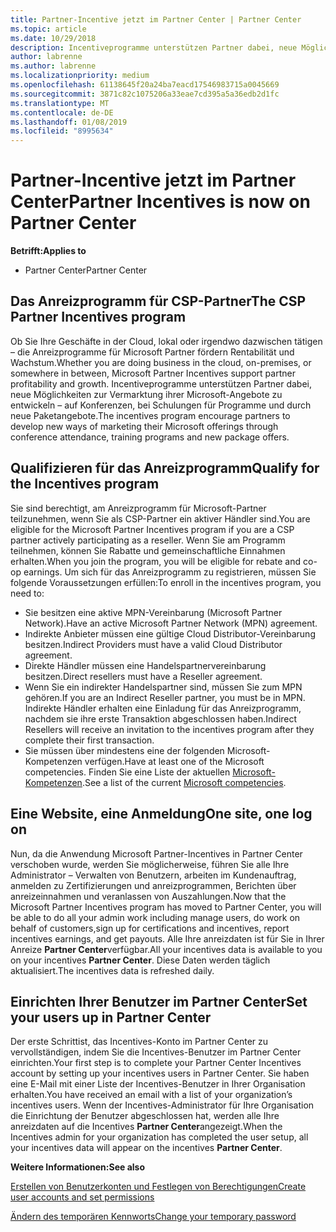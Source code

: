 ```yaml
---
title: Partner-Incentive jetzt im Partner Center | Partner Center
ms.topic: article
ms.date: 10/29/2018
description: Incentiveprogramme unterstützen Partner dabei, neue Möglichkeiten zur Vermarktung ihrer Microsoft-Angebote zu entwickeln, Schulungen anzubieten usw.
author: labrenne
ms.author: labrenne
ms.localizationpriority: medium
ms.openlocfilehash: 61138645f20a24ba7eacd17546983715a0045669
ms.sourcegitcommit: 3871c82c1075206a33eae7cd395a5a36edb2d1fc
ms.translationtype: MT
ms.contentlocale: de-DE
ms.lasthandoff: 01/08/2019
ms.locfileid: "8995634"
---
```

# <a name="partner-incentives-is-now-on-partner-center"></a><span data-ttu-id="77ac2-103">Partner-Incentive jetzt im Partner Center</span><span class="sxs-lookup"><span data-stu-id="77ac2-103">Partner Incentives is now on Partner Center</span></span> 

**<span data-ttu-id="77ac2-104">Betrifft:</span><span class="sxs-lookup"><span data-stu-id="77ac2-104">Applies to</span></span>**

-  <span data-ttu-id="77ac2-105">Partner Center</span><span class="sxs-lookup"><span data-stu-id="77ac2-105">Partner Center</span></span>

## <a name="the-csp-partner-incentives-program"></a><span data-ttu-id="77ac2-106">Das Anreizprogramm für CSP-Partner</span><span class="sxs-lookup"><span data-stu-id="77ac2-106">The CSP Partner Incentives program</span></span>

<span data-ttu-id="77ac2-107">Ob Sie Ihre Geschäfte in der Cloud, lokal oder irgendwo dazwischen tätigen – die Anreizprogramme für Microsoft Partner fördern Rentabilität und Wachstum.</span><span class="sxs-lookup"><span data-stu-id="77ac2-107">Whether you are doing business in the cloud, on-premises, or somewhere in between, Microsoft Partner Incentives support partner profitability and growth.</span></span> <span data-ttu-id="77ac2-108">Incentiveprogramme unterstützen Partner dabei, neue Möglichkeiten zur Vermarktung ihrer Microsoft-Angebote zu entwickeln – auf Konferenzen, bei Schulungen für Programme und durch neue Paketangebote.</span><span class="sxs-lookup"><span data-stu-id="77ac2-108">The incentives program encourage partners to develop new ways of marketing their Microsoft offerings through conference attendance, training programs and new package offers.</span></span> 

## <a name="qualify-for-the-incentives-program"></a><span data-ttu-id="77ac2-109">Qualifizieren für das Anreizprogramm</span><span class="sxs-lookup"><span data-stu-id="77ac2-109">Qualify for the Incentives program</span></span>

<span data-ttu-id="77ac2-110">Sie sind berechtigt, am Anreizprogramm für Microsoft-Partner teilzunehmen, wenn Sie als CSP-Partner ein aktiver Händler sind.</span><span class="sxs-lookup"><span data-stu-id="77ac2-110">You are eligible for the Microsoft Partner Incentives program if you are a CSP partner actively participating as a reseller.</span></span>
<span data-ttu-id="77ac2-111">Wenn Sie am Programm teilnehmen, können Sie Rabatte und gemeinschaftliche Einnahmen erhalten.</span><span class="sxs-lookup"><span data-stu-id="77ac2-111">When you join the program, you will be eligible for rebate and co-op earnings.</span></span> <span data-ttu-id="77ac2-112">Um sich für das Anreizprogramm zu registrieren, müssen Sie folgende Voraussetzungen erfüllen:</span><span class="sxs-lookup"><span data-stu-id="77ac2-112">To enroll in the incentives program, you need to:</span></span> 
- <span data-ttu-id="77ac2-113">Sie besitzen eine aktive MPN-Vereinbarung (Microsoft Partner Network).</span><span class="sxs-lookup"><span data-stu-id="77ac2-113">Have an active Microsoft Partner Network (MPN) agreement.</span></span>  
- <span data-ttu-id="77ac2-114">Indirekte Anbieter müssen eine gültige Cloud Distributor-Vereinbarung besitzen.</span><span class="sxs-lookup"><span data-stu-id="77ac2-114">Indirect Providers must have a valid Cloud Distributor agreement.</span></span>
- <span data-ttu-id="77ac2-115">Direkte Händler müssen eine Handelspartnervereinbarung besitzen.</span><span class="sxs-lookup"><span data-stu-id="77ac2-115">Direct resellers must have a Reseller agreement.</span></span>
- <span data-ttu-id="77ac2-116">Wenn Sie ein indirekter Handelspartner sind, müssen Sie zum MPN gehören.</span><span class="sxs-lookup"><span data-stu-id="77ac2-116">If you are an Indirect Reseller partner, you must be in MPN.</span></span> <span data-ttu-id="77ac2-117">Indirekte Händler erhalten eine Einladung für das Anreizprogramm, nachdem sie ihre erste Transaktion abgeschlossen haben.</span><span class="sxs-lookup"><span data-stu-id="77ac2-117">Indirect Resellers will receive an invitation to the incentives program after they complete their first transaction.</span></span> 
- <span data-ttu-id="77ac2-118">Sie müssen über mindestens eine der folgenden Microsoft-Kompetenzen verfügen.</span><span class="sxs-lookup"><span data-stu-id="77ac2-118">Have at least one of the Microsoft competencies.</span></span> <span data-ttu-id="77ac2-119">Finden Sie eine Liste der aktuellen [Microsoft-Kompetenzen](competencies.md).</span><span class="sxs-lookup"><span data-stu-id="77ac2-119">See a list of the current [Microsoft competencies](competencies.md).</span></span>

## <a name="one-site-one-log-on"></a><span data-ttu-id="77ac2-120">Eine Website, eine Anmeldung</span><span class="sxs-lookup"><span data-stu-id="77ac2-120">One site, one log on</span></span>

<span data-ttu-id="77ac2-121">Nun, da die Anwendung Microsoft Partner-Incentives in Partner Center verschoben wurde, werden Sie möglicherweise, führen Sie alle Ihre Administrator – Verwalten von Benutzern, arbeiten im Kundenauftrag, anmelden zu Zertifizierungen und anreizprogrammen, Berichten über anreizeinnahmen und veranlassen von Auszahlungen.</span><span class="sxs-lookup"><span data-stu-id="77ac2-121">Now that the Microsoft Partner Incentives program has moved to Partner Center, you will be able to do all your admin work including manage users, do work on behalf of customers,sign up for certifications and incentives, report incentives earnings, and get payouts.</span></span> <span data-ttu-id="77ac2-122">Alle Ihre anreizdaten ist für Sie in Ihrer Anreize **Partner Center**verfügbar.</span><span class="sxs-lookup"><span data-stu-id="77ac2-122">All your incentives data is available to you on your incentives **Partner Center**.</span></span> <span data-ttu-id="77ac2-123">Diese Daten werden täglich aktualisiert.</span><span class="sxs-lookup"><span data-stu-id="77ac2-123">The incentives data is refreshed daily.</span></span>
 
## <a name="set-your-users-up-in-partner-center"></a><span data-ttu-id="77ac2-124">Einrichten Ihrer Benutzer im Partner Center</span><span class="sxs-lookup"><span data-stu-id="77ac2-124">Set your users up in Partner Center</span></span>
 
<span data-ttu-id="77ac2-125">Der erste Schrittist, das Incentives-Konto im Partner Center zu vervollständigen, indem Sie die Incentives-Benutzer im Partner Center einrichten.</span><span class="sxs-lookup"><span data-stu-id="77ac2-125">Your first step is to complete your Partner Center Incentives account by setting up your incentives users in Partner Center.</span></span> <span data-ttu-id="77ac2-126">Sie haben eine E-Mail mit einer Liste der Incentives-Benutzer in Ihrer Organisation erhalten.</span><span class="sxs-lookup"><span data-stu-id="77ac2-126">You have received an email with a list of your organization’s incentives users.</span></span> <span data-ttu-id="77ac2-127">Wenn der Incentives-Administrator für Ihre Organisation die Einrichtung der Benutzer abgeschlossen hat, werden alle Ihre anreizdaten auf die Incentives **Partner Center**angezeigt.</span><span class="sxs-lookup"><span data-stu-id="77ac2-127">When the Incentives admin for your organization has completed the user setup, all your incentives data will appear on the incentives **Partner Center**.</span></span>

**<span data-ttu-id="77ac2-128">Weitere Informationen:</span><span class="sxs-lookup"><span data-stu-id="77ac2-128">See also</span></span>**

[<span data-ttu-id="77ac2-129">Erstellen von Benutzerkonten und Festlegen von Berechtigungen</span><span class="sxs-lookup"><span data-stu-id="77ac2-129">Create user accounts and set permissions</span></span>](create-user-accounts-and-set-permissions.md)

[<span data-ttu-id="77ac2-130">Ändern des temporären Kennworts</span><span class="sxs-lookup"><span data-stu-id="77ac2-130">Change your temporary password</span></span>](change-your-temporary-password.md)


